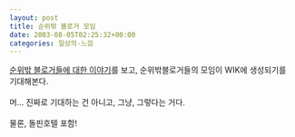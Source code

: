 ```yaml
---
layout: post
title: 순위밖 블로거 모임
date: 2003-08-05T02:25:32+00:00
categories: 일상의-느낌
---
```

<a href="http://www.dalsung.or.kr/blog/comments.php?id=P30_0_1_0">순위밖 블로거들에 대한 이야기</a>를 보고, 순위밖블로거들의 모임이 WIK에 생성되기를 기대해본다. <br /><br />머... 진짜로 기대하는 건 아니고, 그냥, 그렇다는 거다.<br /><br />물론, 돌핀호텔 포함!
